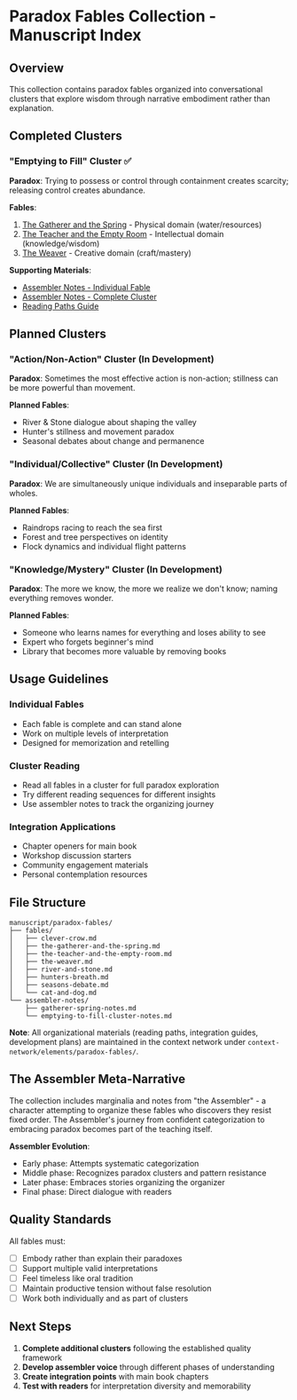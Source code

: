 # Paradox Fables Collection - Manuscript Index

## Overview

This collection contains paradox fables organized into conversational clusters that explore wisdom through narrative embodiment rather than explanation.

## Completed Clusters

### "Emptying to Fill" Cluster ✅
**Paradox**: Trying to possess or control through containment creates scarcity; releasing control creates abundance.

**Fables**:
1. [The Gatherer and the Spring](individual/the-gatherer-and-the-spring.md) - Physical domain (water/resources)
2. [The Teacher and the Empty Room](individual/the-teacher-and-the-empty-room.md) - Intellectual domain (knowledge/wisdom)  
3. [The Weaver](individual/the-weaver.md) - Creative domain (craft/mastery)

**Supporting Materials**:
- [Assembler Notes - Individual Fable](assembler-notes/gatherer-spring-notes.md)
- [Assembler Notes - Complete Cluster](assembler-notes/emptying-to-fill-cluster-notes.md)
- [Reading Paths Guide](reading-paths/emptying-to-fill-cluster.md)

## Planned Clusters

### "Action/Non-Action" Cluster (In Development)
**Paradox**: Sometimes the most effective action is non-action; stillness can be more powerful than movement.

**Planned Fables**:
- River & Stone dialogue about shaping the valley
- Hunter's stillness and movement paradox
- Seasonal debates about change and permanence

### "Individual/Collective" Cluster (In Development)  
**Paradox**: We are simultaneously unique individuals and inseparable parts of wholes.

**Planned Fables**:
- Raindrops racing to reach the sea first
- Forest and tree perspectives on identity
- Flock dynamics and individual flight patterns

### "Knowledge/Mystery" Cluster (In Development)
**Paradox**: The more we know, the more we realize we don't know; naming everything removes wonder.

**Planned Fables**:
- Someone who learns names for everything and loses ability to see
- Expert who forgets beginner's mind
- Library that becomes more valuable by removing books

## Usage Guidelines

### Individual Fables
- Each fable is complete and can stand alone
- Work on multiple levels of interpretation
- Designed for memorization and retelling

### Cluster Reading
- Read all fables in a cluster for full paradox exploration
- Try different reading sequences for different insights
- Use assembler notes to track the organizing journey

### Integration Applications
- Chapter openers for main book
- Workshop discussion starters
- Community engagement materials
- Personal contemplation resources

## File Structure

```
manuscript/paradox-fables/
├── fables/
│   ├── clever-crow.md
│   ├── the-gatherer-and-the-spring.md
│   ├── the-teacher-and-the-empty-room.md
│   ├── the-weaver.md
│   ├── river-and-stone.md
│   ├── hunters-breath.md
│   ├── seasons-debate.md
│   └── cat-and-dog.md
└── assembler-notes/
    ├── gatherer-spring-notes.md
    └── emptying-to-fill-cluster-notes.md
```

**Note**: All organizational materials (reading paths, integration guides, development plans) are maintained in the context network under `context-network/elements/paradox-fables/`.

## The Assembler Meta-Narrative

The collection includes marginalia and notes from "the Assembler" - a character attempting to organize these fables who discovers they resist fixed order. The Assembler's journey from confident categorization to embracing paradox becomes part of the teaching itself.

**Assembler Evolution**:
- Early phase: Attempts systematic categorization
- Middle phase: Recognizes paradox clusters and pattern resistance  
- Later phase: Embraces stories organizing the organizer
- Final phase: Direct dialogue with readers

## Quality Standards

All fables must:
- [ ] Embody rather than explain their paradoxes
- [ ] Support multiple valid interpretations  
- [ ] Feel timeless like oral tradition
- [ ] Maintain productive tension without false resolution
- [ ] Work both individually and as part of clusters

## Next Steps

1. **Complete additional clusters** following the established quality framework
2. **Develop assembler voice** through different phases of understanding
3. **Create integration points** with main book chapters
4. **Test with readers** for interpretation diversity and memorability